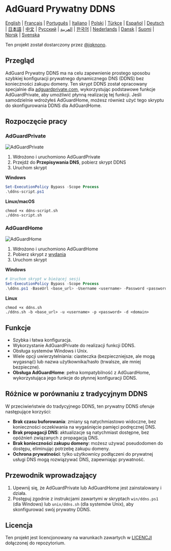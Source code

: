 # AdGuard Prywatny DDNS

[English](readme.md) | [Français](readme.fr.md) | [Português](readme.pt.md) | [Italiano](readme.it.md) | [Polski](readme.pl.md) | [Türkçe](readme.tr.md) | [Español](readme.es.md) | [Deutsch](readme.de.md) | [日本語](readme.ja.md) | [中文](readme.zh.md) | [Русский](readme.ru.md) | [العربية](readme.ar.md) | [한국어](readme.ko.md) | [Nederlands](readme.nl.md) | [Dansk](readme.da.md) | [Suomi](readme.fi.md) | [Norsk](readme.no.md) | [Svenska](readme.sv.md)

Ten projekt został dostarczony przez [@jqknono](https://github.com/jqknono).

## Przegląd

AdGuard Prywatny DDNS ma na celu zapewnienie prostego sposobu szybkiej konfiguracji prywatnego dynamicznego DNS (DDNS) bez konieczności zakupu domeny.
Ten skrypt DDNS został opracowany specjalnie dla [adguardprivate.com](https://adguardprivate.com), wykorzystując podstawowe funkcje AdGuardPrivate, aby umożliwić płynną realizację tej funkcji.
Jeśli samodzielnie wdrożyłeś AdGuardHome, możesz również użyć tego skryptu do skonfigurowania DDNS dla AdGuardHome.

## Rozpoczęcie pracy

### AdGuardPrivate

![AdGuardPrivate](./assets/adguardprivate.webp)

1. Wdrożono i uruchomiono AdGuardPrivate
2. Przejdź do **Przepisywania DNS**, pobierz skrypt DDNS
3. Uruchom skrypt

**Windows**

```powershell
Set-ExecutionPolicy Bypass -Scope Process
.\ddns-script.ps1
```

**Linux/macOS**

```shell
chmod +x ddns-script.sh
./ddns-script.sh
```

### AdGuardHome

![AdGuardHome](./assets/adguardhome.webp)

1. Wdrożono i uruchomiono AdGuardHome
2. Pobierz skrypt z [wydania](https://github.com/AdGuardPrivate/adguardprivate-ddns/releases)
3. Uruchom skrypt

**Windows**

```powershell
# Uruchom skrypt w bieżącej sesji
Set-ExecutionPolicy Bypass -Scope Process
.\ddns.ps1 -BaseUrl <base_url> -Username <username> -Password <password> -Domain <domain>
```

**Linux**

```shell
chmod +x ddns.sh
./ddns.sh -b <base_url> -u <username> -p <password> -d <domain>
```

## Funkcje

- Szybka i łatwa konfiguracja.
- Wykorzystanie AdGuardPrivate do realizacji funkcji DDNS.
- Obsługa systemów Windows i Unix.
- Wiele opcji uwierzytelniania: ciasteczka (bezpieczniejsze, ale mogą wygasnąć) lub nazwa użytkownika/hasło (trwalsze, ale mniej bezpieczne).
- **Obsługa AdGuardHome**: pełna kompatybilność z AdGuardHome, wykorzystująca jego funkcje do płynnej konfiguracji DDNS.

## Różnice w porównaniu z tradycyjnym DDNS

W przeciwieństwie do tradycyjnego DDNS, ten prywatny DDNS oferuje następujące korzyści:

- **Brak czasu buforowania**: zmiany są natychmiastowo widoczne, bez konieczności oczekiwania na wygaśnięcie pamięci podręcznej DNS.
- **Brak propagacji DNS**: aktualizacje są natychmiast dostępne, bez opóźnień związanych z propagacją DNS.
- **Brak konieczności zakupu domeny**: możesz używać pseudodomen do dostępu, eliminując potrzebę zakupu domeny.
- **Ochrona prywatności**: tylko użytkownicy podłączeni do prywatnej usługi DNS mogą rozwiązywać DNS, zapewniając prywatność.

## Przewodnik wprowadzający

1. Upewnij się, że AdGuardPrivate lub AdGuardHome jest zainstalowany i działa.
2. Postępuj zgodnie z instrukcjami zawartymi w skryptach `win/ddns.ps1` (dla Windows) lub `unix/ddns.sh` (dla systemów Unix), aby skonfigurować swój prywatny DDNS.

## Licencja

Ten projekt jest licencjonowany na warunkach zawartych w [LICENCJI](LICENSE) dołączonej do repozytorium.